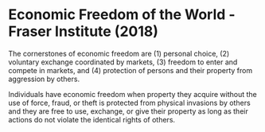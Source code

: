 # Economic Freedom of the World - Fraser Institute (2018)

The cornerstones of economic freedom are (1) personal choice, (2) voluntary exchange coordinated by markets, (3) freedom to enter and compete in markets, and (4) protection of persons and their property from aggression by others.

Individuals have economic freedom when property they acquire without the use of force, fraud, or theft is protected from physical invasions by others and they are free to use, exchange, or give their property as long as their actions do not violate the identical rights of others.